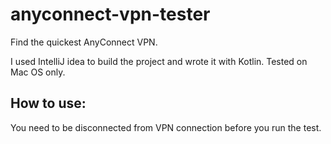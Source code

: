 # anyconnect-vpn-tester
Find the quickest AnyConnect VPN.

I used IntelliJ idea to build the project and wrote it with Kotlin.
Tested on Mac OS only.

## How to use:
You need to be disconnected from VPN connection before you run the test.

